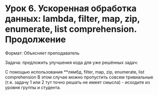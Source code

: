 # Урок 6. Ускоренная обработка данных: lambda, filter, map, zip, enumerate, list comprehension. Продолжение
Формат: Объясняет преподаватель

Задача: предложить улучшения кода для уже решённых задач:

С помощью использования **лямбд, filter, map, zip, enumerate, list comprehension
В этом случае можно пропустить совсем тривиальные (т.е. задачу 1 или 2 тут точно решать не имеет смысла) - исходите из уровня группы и студента.
